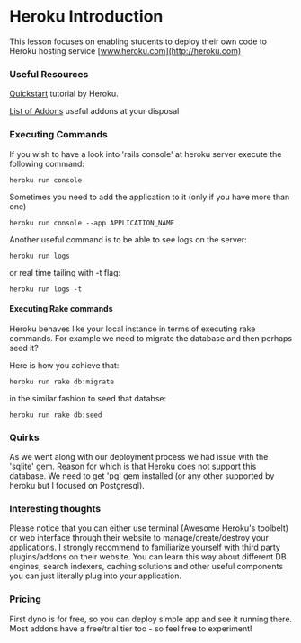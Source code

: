 Heroku Introduction
=====================

This lesson focuses on enabling students to deploy their own code to
Heroku hosting service [www.heroku.com](http://heroku.com)

### Useful Resources

[Quickstart](https://devcenter.heroku.com/articles/quickstart) tutorial
by Heroku. 

[List of Addons](https://addons.heroku.com/) useful addons at your
disposal

### Executing Commands 

If you wish to have a look into 'rails console' at heroku server execute
the following command:  

   `heroku run console` 

Sometimes you need to add the application to it (only if you have more
than one) 

  `heroku run console --app APPLICATION_NAME`

Another useful command is to be able to see logs on the server:

  `heroku run logs`

or real time tailing with -t flag:

  `heroku run logs -t` 

#### Executing Rake commands

Heroku behaves like your local instance in terms of executing rake
commands. For example we need to migrate the database and then perhaps
seed it? 

Here is how you achieve that: 

  `heroku run rake db:migrate` 

in the similar fashion to seed that databse: 

  `heroku run rake db:seed`

### Quirks

As we went along with our deployment process we had issue with the
'sqlite' gem. Reason for which is that Heroku does not support this
database. We need to get 'pg' gem installed (or any other supported by
heroku but I focused on Postgresql). 

### Interesting thoughts

Please notice that you can either use terminal (Awesome Heroku's
toolbelt) or web interface through their website to
manage/create/destroy your applications. I strongly recommend to
familiarize yourself with third party plugins/addons on their website. 
You can learn this way about different DB engines, search indexers, 
caching solutions and other useful components you can just literally
plug into your application. 

### Pricing 

First dyno is for free, so you can deploy simple app and see it running
there. Most addons have a free/trial tier too - so feel free to
experiment! 
